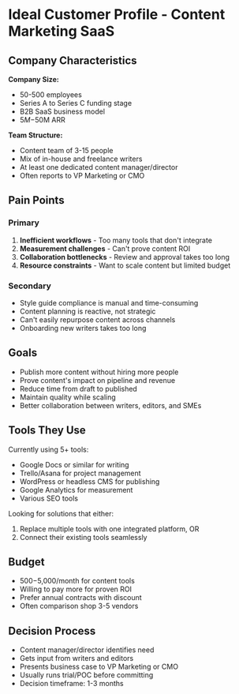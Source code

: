 # Ideal Customer Profile - Content Marketing SaaS

## Company Characteristics

**Company Size:**
- 50-500 employees
- Series A to Series C funding stage
- B2B SaaS business model
- $5M-$50M ARR

**Team Structure:**
- Content team of 3-15 people
- Mix of in-house and freelance writers
- At least one dedicated content manager/director
- Often reports to VP Marketing or CMO

## Pain Points

### Primary
1. **Inefficient workflows** - Too many tools that don't integrate
2. **Measurement challenges** - Can't prove content ROI
3. **Collaboration bottlenecks** - Review and approval takes too long
4. **Resource constraints** - Want to scale content but limited budget

### Secondary
- Style guide compliance is manual and time-consuming
- Content planning is reactive, not strategic
- Can't easily repurpose content across channels
- Onboarding new writers takes too long

## Goals

- Publish more content without hiring more people
- Prove content's impact on pipeline and revenue
- Reduce time from draft to published
- Maintain quality while scaling
- Better collaboration between writers, editors, and SMEs

## Tools They Use

Currently using 5+ tools:
- Google Docs or similar for writing
- Trello/Asana for project management
- WordPress or headless CMS for publishing
- Google Analytics for measurement
- Various SEO tools

Looking for solutions that either:
1. Replace multiple tools with one integrated platform, OR
2. Connect their existing tools seamlessly

## Budget

- $500-$5,000/month for content tools
- Willing to pay more for proven ROI
- Prefer annual contracts with discount
- Often comparison shop 3-5 vendors

## Decision Process

- Content manager/director identifies need
- Gets input from writers and editors
- Presents business case to VP Marketing or CMO
- Usually runs trial/POC before committing
- Decision timeframe: 1-3 months
